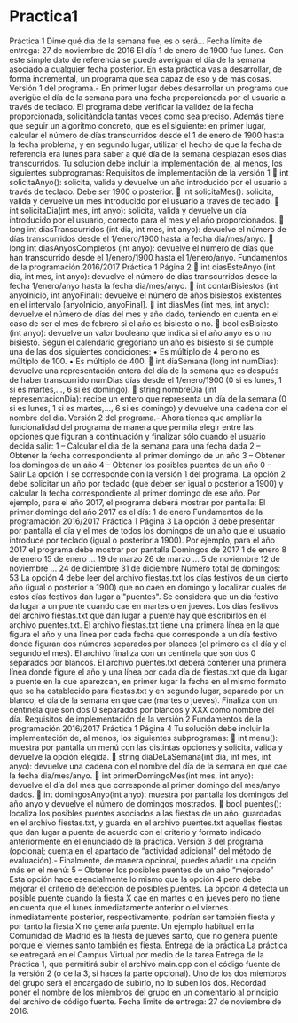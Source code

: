 # Practica1
Práctica 1
Dime qué día de la semana fue, es o será…
Fecha límite de entrega: 27 de noviembre de 2016
El día 1 de enero de 1900 fue lunes. Con este simple dato de referencia se puede
averiguar el día de la semana asociado a cualquier fecha posterior. En esta
práctica vas a desarrollar, de forma incremental, un programa que sea capaz de
eso y de más cosas.
Versión 1 del programa.- En primer lugar debes desarrollar un programa que
averigüe el día de la semana para una fecha proporcionada por el usuario a
través de teclado. El programa debe verificar la validez de la fecha
proporcionada, solicitándola tantas veces como sea preciso. Además tiene que
seguir un algoritmo concreto, que es el siguiente: en primer lugar, calcular el
número de días transcurridos desde el 1 de enero de 1900 hasta la fecha
problema, y en segundo lugar, utilizar el hecho de que la fecha de referencia era
lunes para saber a qué día de la semana desplazan esos días transcurridos.
Tu solución debe incluir la implementación de, al menos, los siguientes
subprogramas:
Requisitos de implementación de la versión 1
 int solicitaAnyo(): solicita, valida y devuelve un año introducido
por el usuario a través de teclado. Debe ser 1900 o posterior.
 int solicitaMes(): solicita, valida y devuelve un mes introducido por
el usuario a través de teclado.
 int solicitaDia(int mes, int anyo): solicita, valida y devuelve
un día introducido por el usuario, correcto para el mes y el año
proporcionados.
 long int diasTranscurridos (int dia, int mes, int anyo):
devuelve el número de días transcurridos desde el 1/enero/1900 hasta
la fecha dia/mes/anyo.
 long int diasAnyosCompletos (int anyo): devuelve el número de
días que han transcurrido desde el 1/enero/1900 hasta el
1/enero/anyo.
Fundamentos de la programación 2016/2017
Práctica 1 Página 2
 int diasEsteAnyo (int dia, int mes, int anyo): devuelve el
número de días transcurridos desde la fecha 1/enero/anyo hasta la
fecha dia/mes/anyo.
 int contarBisiestos (int anyoInicio, int anyoFinal):
devuelve el número de años bisiestos existentes en el intervalo
[anyoInicio, anyoFinal].
 int diasMes (int mes, int anyo): devuelve el número de días del
mes y año dado, teniendo en cuenta en el caso de ser el mes de febrero si
el año es bisiesto o no.
 bool esBisiesto (int anyo): devuelve un valor booleano que indica
si el año anyo es o no bisiesto. Según el calendario gregoriano un año es
bisiesto si se cumple una de las dos siguientes condiciones:
• Es múltiplo de 4 pero no es múltiplo de 100.
• Es múltiplo de 400.
 int diaSemana (long int numDias): devuelve una representación
entera del día de la semana que es después de haber transcurrido
numDias días desde el 1/enero/1900 (0 si es lunes, 1 si es martes,…, 6 si
es domingo).
 string nombreDia (int representacionDia): recibe un entero
que representa un día de la semana (0 si es lunes, 1 si es martes,…, 6 si es
domingo) y devuelve una cadena con el nombre del día.
Versión 2 del programa.- Ahora tienes que ampliar la funcionalidad del
programa de manera que permita elegir entre las opciones que figuran a
continuación y finalizar sólo cuando el usuario decida salir:
1 – Calcular el día de la semana para una fecha dada
2 – Obtener la fecha correspondiente al primer domingo de
un año
3 – Obtener los domingos de un año
4 – Obtener los posibles puentes de un año
0 - Salir
La opción 1 se corresponde con la versión 1 del programa.
La opción 2 debe solicitar un año por teclado (que deber ser igual o posterior a
1900) y calcular la fecha correspondiente al primer domingo de ese año. Por
ejemplo, para el año 2017, el programa deberá mostrar por pantalla:
El primer domingo del año 2017 es el día: 1 de enero
Fundamentos de la programación 2016/2017
Práctica 1 Página 3
La opción 3 debe presentar por pantalla el día y el mes de todos los domingos
de un año que el usuario introduce por teclado (igual o posterior a 1900). Por
ejemplo, para el año 2017 el programa debe mostrar por pantalla
Domingos de 2017
1 de enero
8 de enero
15 de enero
...
19 de marzo
26 de marzo
...
5 de noviembre
12 de noviembre
...
24 de diciembre
31 de diciembre
Número total de domingos: 53
La opción 4 debe leer del archivo fiestas.txt los días festivos de un cierto
año (igual o posterior a 1900) que no caen en domingo y localizar cuáles de
estos días festivos dan lugar a "puentes". Se considera que un día festivo da
lugar a un puente cuando cae en martes o en jueves. Los días festivos del
archivo fiestas.txt que dan lugar a puente hay que escribirlos en el archivo
puentes.txt.
El archivo fiestas.txt tiene una primera línea en la que figura el año y una
línea por cada fecha que corresponde a un día festivo donde figuran dos
números separados por blancos (el primero es el día y el segundo el mes). El
archivo finaliza con un centinela que son dos 0 separados por blancos.
El archivo puentes.txt deberá contener una primera línea donde figure el
año y una línea por cada día de fiestas.txt que da lugar a puente en la que
aparezcan, en primer lugar la fecha en el mismo formato que se ha establecido
para fiestas.txt y en segundo lugar, separado por un blanco, el día de la
semana en que cae (martes o jueves). Finaliza con un centinela que son dos 0
separados por blancos y XXX como nombre del día.
Requisitos de implementación de la versión 2
Fundamentos de la programación 2016/2017
Práctica 1 Página 4
Tu solución debe incluir la implementación de, al menos, los siguientes
subprogramas:
 int menu(): muestra por pantalla un menú con las distintas opciones y
solicita, valida y devuelve la opción elegida.
 string diaDeLaSemana(int dia, int mes, int anyo): devuelve
una cadena con el nombre del día de la semana en que cae la fecha
dia/mes/anyo.
 int primerDomingoMes(int mes, int anyo): devuelve el día del
mes que corresponde al primer domingo del mes/anyo dados.
 int domingosAnyo(int anyo): muestra por pantalla los domingos del
año anyo y devuelve el número de domingos mostrados.
 bool puentes(): localiza los posibles puentes asociados a las fiestas de
un año, guardadas en el archivo fiestas.txt, y guarda en el archivo
puentes.txt aquellas fiestas que dan lugar a puente de acuerdo con el
criterio y formato indicado anteriormente en el enunciado de la práctica.
Versión 3 del programa (opcional; cuenta en el apartado de “actividad
adicional” del método de evaluación).- Finalmente, de manera opcional,
puedes añadir una opción más en el menú:
5 – Obtener los posibles puentes de un año “mejorado”
Esta opción hace esencialmente lo mismo que la opción 4 pero debe mejorar el
criterio de detección de posibles puentes. La opción 4 detecta un posible puente
cuando la fiesta X cae en martes o en jueves pero no tiene en cuenta que el
lunes inmediatamente anterior o el viernes inmediatamente posterior,
respectivamente, podrían ser también fiesta y por tanto la fiesta X no generaría
puente. Un ejemplo habitual en la Comunidad de Madrid es la fiesta de jueves
santo, que no genera puente porque el viernes santo también es fiesta.
Entrega de la práctica
La práctica se entregará en el Campus Virtual por medio de la tarea Entrega de
la Práctica 1, que permitirá subir el archivo main.cpp con el código fuente de
la versión 2 (o de la 3, si haces la parte opcional). Uno de los dos miembros del
grupo será el encargado de subirlo, no lo suben los dos.
Recordad poner el nombre de los miembros del grupo en un comentario al
principio del archivo de código fuente.
Fecha límite de entrega: 27 de noviembre de 2016. 
